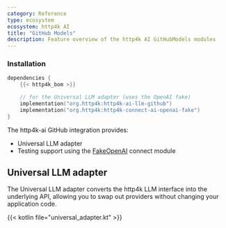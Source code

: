 ```yaml
---
category: Reference
type: ecosystem
ecosystem: http4k AI
title: "GitHub Models"
description: Feature overview of the http4k AI GitHubModels modules
---
```


### Installation

```kotlin
dependencies {
    {{< http4k_bom >}}

    // for the Universal LLM adapter (uses the OpenAI fake)
    implementation("org.http4k:http4k-ai-llm-github")
    implementation("org.http4k:http4k-connect-ai-openai-fake")
}
```

The http4k-ai GitHub integration provides:
- Universal LLM adapter
- Testing support using the [FakeOpenAI](../openai) connect module

## Universal LLM adapter

The Universal LLM adapter converts the http4k LLM interface into the underlying API, allowing you to swap out providers without changing your application code.

{{< kotlin file="universal_adapter.kt" >}}
